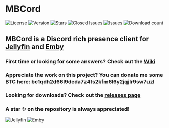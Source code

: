 # MBCord

![License](https://badgen.net/github/license/oonqt/MBCord) ![Version](https://badgen.net/github/release/oonqt/MBCord) ![Stars](https://badgen.net/github/stars/oonqt/MBCord) ![Closed Issues](https://badgen.net/github/closed-issues/oonqt/mbcord) ![Issues](https://badgen.net/github/open-issues/oonqt/MBCord) ![Download count](https://badgen.net/github/assets-dl/oonqt/MBCord) 

## MBCord is a Discord rich presence client for [Jellyfin](https://jellyfin.org) and [Emby](https://emby.media/)

### First time or looking for some answers? Check out the [Wiki](https://github.com/oonqt/MBCord/wiki)

### Appreciate the work on this project? You can donate me some BTC here: bc1qdh2d66l9deda7z4ts2kfm6l6y2jqjlr9sw7uzl

### Looking for downloads? Check out the [releases page](https://github.com/oonqt/mbcord/releases)

### A star ✨ on the repository is always appreciated!

![Jellyfin](https://i.memester.xyz/u/rr9b.png)
![Emby](https://i.memester.xyz/u/zg0a.png)
